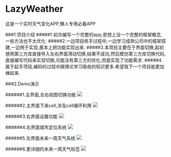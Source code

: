# LazyWeather
这是一个实时天气变化APP,懒人专用必备APP

###1.项目介绍
#####1.初次编写一个完整的app,思想上没一个完整的框架概念,一些方法也不太优化.
#####2.一边项目练手过程中,一边学习成熟公司中的框架搭建,一边用于实现,基本上把功能实现出来.
#####3.本项目主要在于界面切换,起初想用第三方库直接导入左右界面滑动切换,结果不成功,然后模仿第三方库切换代码,直接编写代码来实现切换,可能没有第三方的优化,但是实现了功能需求.
#####4.属于起手项目,编码的过程中跟理论学习吸收的知识更多.希望我下一个项目能更加棒起来.

###2.Demo演示

######1.主界面,左右视图切换功能
![](https://github.com/fuely/LazyWeather/raw/master/screenshots/界面切换.gif)

######2.主界面下来cell,涉及cell循环利用
![](https://github.com/fuely/LazyWeather/raw/master/screenshots/主界面下拉cell.gif)

######3.右界面设置功能
![](https://github.com/fuely/LazyWeather/raw/master/screenshots/右界面设置.gif)

######4.右界面城市定位系统
![](https://github.com/fuely/LazyWeather/raw/master/screenshots/右界面添加城市设置.gif)

######5.左界面未来一周天气系统
![](https://github.com/fuely/LazyWeather/raw/master/screenshots/左界面天气.gif)

######6.更详细的未来一周天气标签
![](https://github.com/fuely/LazyWeather/raw/master/screenshots/天气标签.gif)

